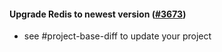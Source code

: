 #### Upgrade Redis to newest version ([#3673](https://github.com/shopsys/shopsys/pull/3673))

- see #project-base-diff to update your project
